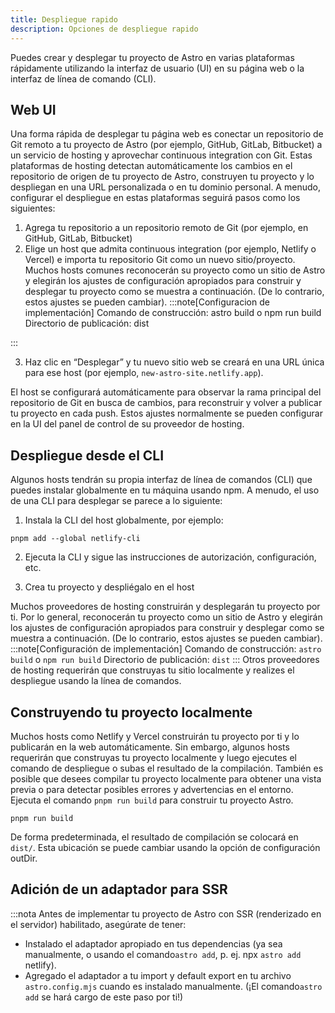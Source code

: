 ```yaml
---
title: Despliegue rapido
description: Opciones de despliegue rapido
---
```


Puedes crear y desplegar tu proyecto de Astro en varias plataformas rápidamente utilizando la interfaz de usuario (UI) en su página web o la interfaz de línea de comando (CLI).
## Web UI
Una forma rápida de desplegar tu página web es conectar un repositorio de Git remoto a tu proyecto de Astro (por ejemplo, GitHub, GitLab, Bitbucket) a un servicio de hosting y aprovechar continuous integration con Git.
Estas plataformas de hosting detectan automáticamente los cambios en el repositorio de origen de tu proyecto de Astro, construyen tu proyecto y lo despliegan en una URL personalizada o en tu dominio personal. A menudo, configurar el despliegue en estas plataformas seguirá pasos como los siguientes:
1. Agrega tu repositorio a un repositorio remoto de Git (por ejemplo, en GitHub, GitLab, Bitbucket)
2. Elige un host que admita continuous integration (por ejemplo, Netlify o Vercel) e importa tu repositorio Git como un nuevo sitio/proyecto.
Muchos hosts comunes reconocerán su proyecto como un sitio de Astro y elegirán los ajustes de configuración apropiados para construir y desplegar tu proyecto como se muestra a continuación. 
(De lo contrario, estos ajustes se pueden cambiar).
:::note[Configuracion de implementación]
Comando de construcción: astro build o npm run build
Directorio de publicación: dist

:::

3. Haz clic en “Desplegar” y tu nuevo sitio web se creará en una URL única para ese host (por ejemplo, `new-astro-site.netlify.app`).

El host se configurará automáticamente para observar la rama principal del repositorio de Git en busca de cambios, para reconstruir y volver a publicar tu proyecto en cada push. Estos ajustes normalmente se pueden configurar en la UI del panel de control de su proveedor de hosting.
## Despliegue desde el CLI
Algunos hosts tendrán su propia interfaz de línea de comandos (CLI) que puedes instalar globalmente en tu máquina usando npm. A menudo, el uso de una CLI para desplegar se parece a lo siguiente:
1. Instala la CLI del host globalmente, por ejemplo:

```pnpm
pnpm add --global netlify-cli
```

2. Ejecuta la CLI y sigue las instrucciones de autorización, configuración, etc.

3. Crea tu proyecto y despliégalo en el host

Muchos proveedores de hosting construirán y desplegarán tu proyecto por ti. Por lo general, reconocerán tu proyecto como un sitio de Astro y elegirán los ajustes de configuración apropiados para construir y desplegar como se muestra a continuación. (De lo contrario, estos ajustes se pueden cambiar).
:::note[Configuración de implementación]
Comando de construcción: `astro build` o `npm run build`
Directorio de publicación: `dist`
:::
Otros proveedores de hosting requerirán que construyas tu sitio localmente y realizes el despliegue usando la línea de comandos.

## Construyendo tu proyecto localmente
Muchos hosts como Netlify y Vercel construirán tu proyecto por ti y lo publicarán en la web automáticamente. Sin embargo, algunos hosts requerirán que construyas tu proyecto localmente y luego ejecutes el comando de despliegue o subas el resultado de la compilación.
También es posible que desees compilar tu proyecto localmente para obtener una vista previa o para detectar posibles errores y advertencias en el entorno.
Ejecuta el comando `pnpm run build` para construir tu proyecto Astro.
```pnpm
pnpm run build
```

De forma predeterminada, el resultado de compilación se colocará en `dist/`. Esta ubicación se puede cambiar usando la opción de configuración outDir.
## Adición de un adaptador para SSR
:::nota
Antes de implementar tu proyecto de Astro con SSR (renderizado en el servidor) habilitado, asegúrate de tener:
- Instalado el adaptador apropiado en tus dependencias (ya sea manualmente, o usando el comando`astro add`, p. ej. npx `astro add` netlify).
- Agregado el adaptador a tu import y default export en tu archivo `astro.config.mjs` cuando es instalado manualmente. (¡El comando`astro add` se hará cargo de este paso por ti!)
